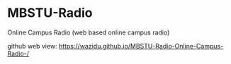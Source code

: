 # MBSTU-Radio
Online Campus Radio
(web based online campus radio)

github web view: https://wazidu.github.io/MBSTU-Radio-Online-Campus-Radio-/

